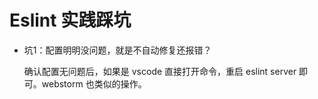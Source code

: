 # Eslint 实践踩坑

- 坑1：配置明明没问题，就是不自动修复还报错？

  确认配置无问题后，如果是 vscode 直接打开命令，重启 eslint server 即可。webstorm 也类似的操作。
